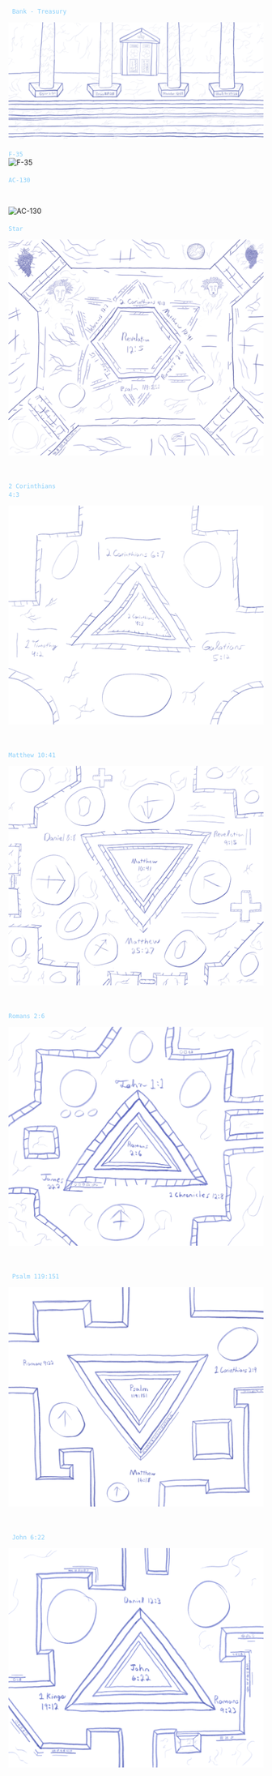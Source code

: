 <code style="color : lightskyblue"> Bank - Treasury</code><br/>

![bank](/art/synagogue.jpeg)
<br/><br/>
<code style="color : lightskyblue">F-35</code>
<br/>
![F-35](/art/F-35.JPG)
<br/><br/>
<code style="color : lightskyblue">AC-130</code>

<br/>

![AC-130](/art/Ac130sky.JPG)
<br/><br/>
<code style="color : lightskyblue">Star </code>
<br/>

![Star](/art/JewishstarversesPreview2.jpeg)

<br/><br/>
<code style="color : lightskyblue">2 Corinthians 4:3</code>
<br/>

![Star](/art/Top%20diamond%20rev%2012.jpeg)

<br/><br/>
<code style="color : lightskyblue">Matthew 10:41</code>
<br/>

![Star](/art/Matthew%2010%2041%20upper%20right%20copy.jpeg)

<br/><br/>
<code style="color : lightskyblue">Romans 2:6</code>
<br/>

![Star](/art/Bottom%20right%20triangle.jpeg)

<br/><br/>
<code style="color : lightskyblue"> Psalm 119:151</code>
<br/>

![Star](/art/bottomTriangle.JPG)

<br/><br/>
<code style="color : lightskyblue"> John 6:22</code>
<br/>

![Star](/art/Bottomleftstar2.JPG)
